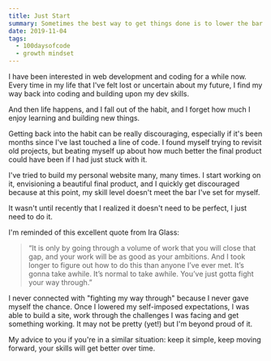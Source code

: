 ```yaml
---
title: Just Start
summary: Sometimes the best way to get things done is to lower the bar.
date: 2019-11-04
tags:
  - 100daysofcode
  - growth mindset
---
```


I have been interested in web development and coding for a while now. Every time in my life that I've felt lost or uncertain about my future, I find my way back into coding and building upon my dev skills. 

And then life happens, and I fall out of the habit, and I forget how much I enjoy learning and building new things.

Getting back into the habit can be really discouraging, especially if it's been months since I've last touched a line of code. I found myself trying to revisit old projects, but beating myself up about how much better the final product could have been if I had just stuck with it.

I've tried to build my personal website many, many times. I start working on it, envisioning a beautiful final product, and I quickly get discouraged because at this point, my skill level doesn't meet the bar I've set for myself.

It wasn't until recently that I realized it doesn't need to be perfect, I just need to do it.

I'm reminded of this excellent quote from Ira Glass:
> “It is only by going through a volume of work that you will close that gap, and your work will be as good as your  ambitions. And I took longer to figure out how to do this than anyone I’ve ever met. It’s gonna take awhile. It’s  normal to take awhile. You’ve just gotta fight your way through.”

I never connected with "fighting my way through" because I never gave myself the chance. Once I lowered my self-imposed expectations, I was able to build a site, work through the challenges I was facing and get something working. It may not be pretty (yet!) but I'm beyond proud of it.

My advice to you if you're in a similar situation: keep it simple, keep moving forward, your skills will get better over time.